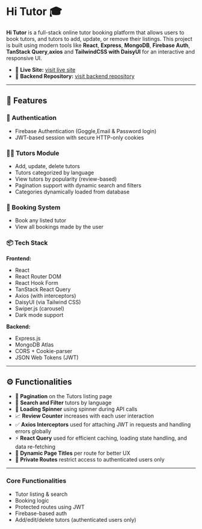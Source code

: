 # Hi Tutor 🎓

**Hi Tutor** is a full-stack online tutor booking platform that allows users to book tutors, and tutors to add, update, or remove their listings. This project is built using modern tools like **React**, **Express**, **MongoDB**, **Firebase Auth**, **TanStack Query**,**axios** and **TailwindCSS with DaisyUI** for an interactive and responsive UI.

- 🔗 **Live Site:** [visit live site](https://online-tutor-booking-5eb85.web.app/)
- 🔗 **Backend Repository:** [visit backend repository](https://github.com/Hujaifa81/online-language-tutor-booking-backend)

---

## 🚀 Features

### 🔐 Authentication
- Firebase Authentication (Goggle,Email & Password login)
- JWT-based session with secure HTTP-only cookies

### 👩‍🏫 Tutors Module
- Add, update, delete tutors
- Tutors categorized by language
- View tutors by popularity (review-based)
- Pagination support with dynamic search and filters
- Categories dynamically loaded from database

### 📅 Booking System
- Book any listed tutor
- View all bookings made by the user

### 📦 Tech Stack
**Frontend:**
- React
- React Router DOM
- React Hook Form
- TanStack React Query
- Axios (with interceptors)
- DaisyUI (via Tailwind CSS)
- Swiper.js (carousel)
- Dark mode support

**Backend:**
- Express.js
- MongoDB Atlas
- CORS + Cookie-parser
- JSON Web Tokens (JWT)

---

## ⚙️ Functionalities

- 🔁 **Pagination** on the Tutors listing page
- 🔎 **Search and Filter** tutors by language
- 🔄 **Loading Spinner** using spinner during API calls
- 📈 **Review Counter** increases with each user interaction
- ✅ **Axios Interceptors** used for attaching JWT in requests and handling errors globally
- ⚡ **React Query** used for efficient caching, loading state handling, and data re-fetching
- 🧭 **Dynamic Page Titles** per route for better UX
- 🔐 **Private Routes** restrict access to authenticated users only

---

### Core Functionalities
- Tutor listing & search
- Booking logic
- Protected routes using JWT
- Firebase-based auth
- Add/edit/delete tutors (authenticated users only)


